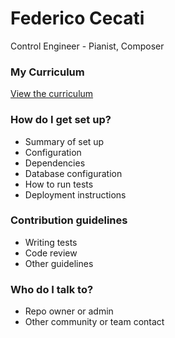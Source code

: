 # Federico Cecati #

Control Engineer - Pianist, Composer

### My Curriculum ###

[View the curriculum](http://nbviewer.jupyter.org/github/FedericoCecati/Federico_Cecati/blob/master/FedericoCecatiCV.pdf)

### How do I get set up? ###

* Summary of set up
* Configuration
* Dependencies
* Database configuration
* How to run tests
* Deployment instructions

### Contribution guidelines ###

* Writing tests
* Code review
* Other guidelines

### Who do I talk to? ###

* Repo owner or admin
* Other community or team contact
